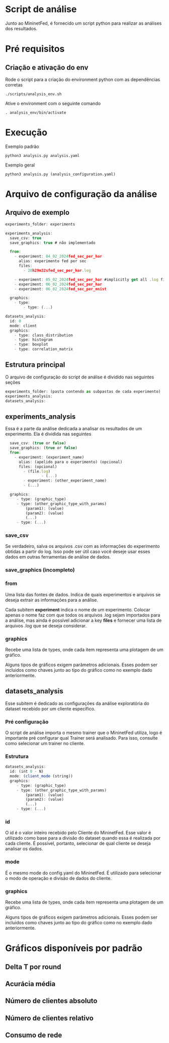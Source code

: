 # Script de análise

Junto ao MininetFed, é fornecido um script python para realizar as análises dos resultados.

# Pré requisitos

## Criação e ativação do env

Rode o script para a criação do environment python com as dependências corretas

```
./scripts/analysis_env.sh
```

Ative o environment com o seguinte comando

```
. analysis_env/bin/activate
```

# Execução

Exemplo padrão

```
python3 analysis.py analysis.yaml
```

Exemplo geral

```
python3 analysis.py (analysis_configuration.yaml)
```

# Arquivo de configuração da análise

## Arquivo de exemplo

```jsx
experiments_folder: experiments

experiments_analysis:
  save_csv: true
  save_graphics: true # não implementado

  from:
    - experiment: 04_02_2024fed_sec_per_har
      alias: experimento fed per sec
      files:
        - 20h29m32sfed_sec_per_har.log

    - experiment: 05_02_2024fed_sec_per_har #implicitly get all .log files from the folder
    - experiment: 06_02_2024fed_sec_per_har
    - experiment: 06_02_2024fed_sec_per_mnist

  graphics:
    - type:
		- type: (...)

datasets_analysis:
  id: 0
  mode: client
  graphics:
    - type: class_distribution
    - type: histogram
    - type: boxplot
    - type: correlation_matrix
```

## Estrutura principal

O arquivo de configuração do script de análise é dividido nas seguintes seções

```jsx
experiments_folder: (pasta contendo as subpastas de cada experimento)
experiments_analysis:
datasets_analysis:
```

## experiments_analysis

Essa é a parte da análise dedicada a analisar os resultados de um experimento. Ela é dividida nas seguintes

```jsx
  save_csv: (true or false)
  save_graphics: (true or false)
  from:
    - experiment: (experiment_name)
      alias: (apelido para o experimento) (opcional)
      files: (opcional)
        - (file.log)
				- (...)
		- experiment: (other_experiment_name)
		- (...)

  graphics:
	 - type: (graphic_type)
	 - type: (other_graphic_type_with_params)
		 (param1): (value)
		 (param2): (value)
		 (...)
	 - type: (...)
```

### save_csv

Se verdadeiro, salva os arquivos .csv com as informações do experimento obtidas a partir do log. Isso pode ser útil caso você deseje usar esses dados em outras ferramentas de análise de dados.

### save_graphics (incompleto)

### from

Uma lista das fontes de dados. Indica de quais experimentos e arquivos se deseja extrair as informações para a análise.

Cada subitem **experiment** indica o nome de um experimento. Colocar apenas o nome faz com que todos os arquivos .log sejam importados para a análise, mas ainda é possível adicionar a key **files** e fornecer uma lista de arquivos .log que se deseja considerar.

### graphics

Recebe uma lista de types, onde cada item representa uma plotagem de um gráfico.

Alguns tipos de gráficos exigem parâmetros adicionais. Esses podem ser incluidos como chaves junto ao tipo do gráfico como no exemplo dado anteriormente.

## datasets_analysis

Esse subitem é dedicado as configurações da análise exploratória do dataset recebido por um cliente específico.

### Pré configuração

O script de análise importa o mesmo trainer que o MininetFed utiliza, logo é importante pré configurar qual Trainer será analisado. Para isso, consulte como selecionar um trainer no cliente.

### Estrutura

```jsx
datasets_analysis:
  id: (int 0 - N)
  mode: (client_mode (string))
  graphics:
	 - type: (graphic_type)
	 - type: (other_graphic_type_with_params)
		 (param1): (value)
		 (param2): (value)
		 (...)
	 - type: (...)
```

### id

O id é o valor inteiro recebido pelo Cliente do MininetFed. Esse valor é utilizado como base para a divisão do dataset quando essa é realizada por cada cliente. É possível, portanto, selecionar de qual cliente se deseja analisar os dados.

### mode

É o mesmo mode do config.yaml do MininetFed. É utilizado para selecionar o modo de operação e divisão de dados do cliente.

### graphics

Recebe uma lista de types, onde cada item representa uma plotagem de um gráfico.

Alguns tipos de gráficos exigem parâmetros adicionais. Esses podem ser incluidos como chaves junto ao tipo do gráfico como no exemplo dado anteriormente.

# Gráficos disponíveis por padrão

## Delta T por round

## Acurácia média

## Número de clientes absoluto

## Número de clientes relativo

## Consumo de rede
